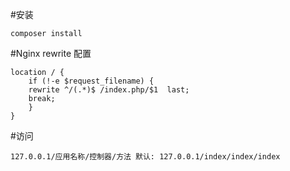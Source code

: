 #安装
````
composer install
````

#Nginx rewrite 配置
````
location / {
    if (!-e $request_filename) {
    rewrite ^/(.*)$ /index.php/$1  last;
    break;
    }
}
````

#访问
````
127.0.0.1/应用名称/控制器/方法 默认: 127.0.0.1/index/index/index
````